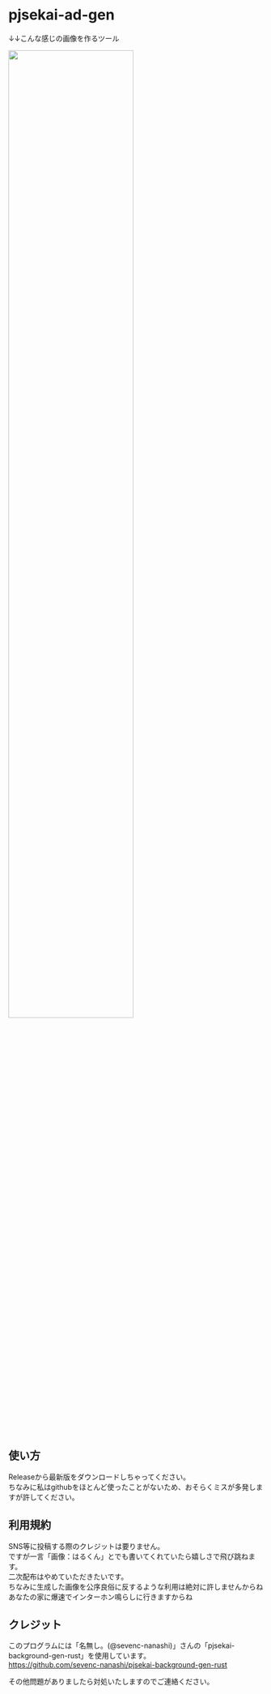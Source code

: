 # pjsekai-ad-gen
↓↓こんな感じの画像を作るツール

<img src="https://github.com/Hallkun19/pjsekai-ad-gen/assets/164134427/8af84205-f41e-48cf-8f54-84456f4273b1" width="70%" />



## 使い方
Releaseから最新版をダウンロードしちゃってください。  
ちなみに私はgithubをほとんど使ったことがないため、おそらくミスが多発しますが許してください。  



## 利用規約
SNS等に投稿する際のクレジットは要りません。  
ですが一言「画像：はるくん」とでも書いてくれていたら嬉しさで飛び跳ねます。  
二次配布はやめていただきたいです。  
ちなみに生成した画像を公序良俗に反するような利用は絶対に許しませんからね  
あなたの家に爆速でインターホン鳴らしに行きますからね  



## クレジット
このプログラムには「名無し。(@sevenc-nanashi)」さんの「pjsekai-background-gen-rust」を使用しています。  
https://github.com/sevenc-nanashi/pjsekai-background-gen-rust  


  
その他問題がありましたら対処いたしますのでご連絡ください。

